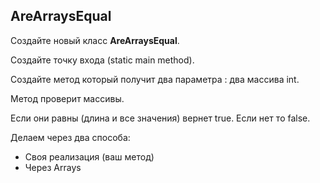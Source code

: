 ## AreArraysEqual

Создайте новый класс **AreArraysEqual**. 

Создайте точку входа (static main method). 

Создайте метод который получит два параметра :  два массива int.

Метод проверит массивы. 

Если они равны (длина и все значения) вернет true. Если нет тo false.

Делаем через два способа:

- Своя реализация (ваш метод)
- Через Arrays
